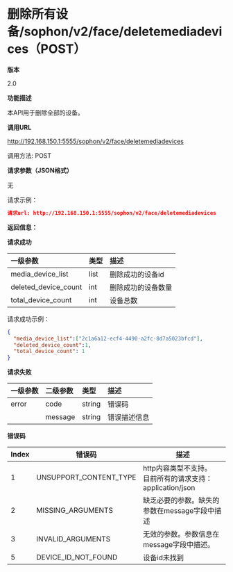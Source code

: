 # 删除所有设备/sophon/v2/face/deletemediadevices（POST）

**版本**

2.0

**功能描述**

本API用于删除全部的设备。

**调用URL**

http://192.168.150.1:5555/sophon/v2/face/deletemediadevices

调用方法: POST

**请求参数（JSON格式）**

无

请求示例：

```json
请求url: http://192.168.150.1:5555/sophon/v2/face/deletemediadevices
```

**返回信息：**

**请求成功**

| 一级参数             | 类型 | 描述               |
| :------------------- | ---- | :----------------- |
| media_device_list    | list | 删除成功的设备id   |
| deleted_device_count | int  | 删除成功的设备数量 |
| total_device_count   | int  | 设备总数           |

请求成功示例：

```json
{
  "media_device_list":["2c1a6a12-ecf4-4490-a2fc-8d7a5023bfcd"],
  "deleted_device_count":1,
  "total_device_count": 1
}
```

**请求失败**

| 一级参数 | 二级参数 | 类型   | 描述       |
| :------- | :------- | :----- | :--------- |
| error    | code     | string    | 错误码 |
|          | message  | string | 错误描述信息   |

**错误码**

| Index | 错误码                 | 描述                                                         |
| ----- | ---------------------- | ------------------------------------------------------------ |
| 1     | UNSUPPORT_CONTENT_TYPE | http内容类型不支持。<br/>目前所有的请求支持：application/json |
| 2     | MISSING_ARGUMENTS      | 缺乏必要的参数。缺失的参数在message字段中描述                |
| 3     | INVALID_ARGUMENTS      | 无效的参数。参数信息在message字段中描述。                    |
| 5     | DEVICE_ID_NOT_FOUND    | 设备id未找到                                                 |
